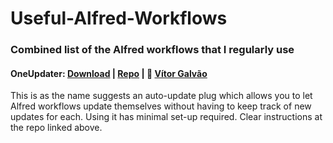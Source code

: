 # Useful-Alfred-Workflows
### Combined list of the Alfred workflows that I regularly use


#### OneUpdater: [Download](https://github.com/vitorgalvao/alfred-workflows/blob/master/OneUpdater/OneUpdater.alfredworkflow) | [Repo](https://github.com/vitorgalvao/alfred-workflows/tree/master/OneUpdater) | 🍺️ [Vítor Galvão](https://github.com/vitorgalvao)

This is as the name suggests an auto-update plug which allows you to let Alfred workflows update themselves without having to keep track of new updates for each. Using it has minimal set-up required. Clear instructions at the repo linked above.

